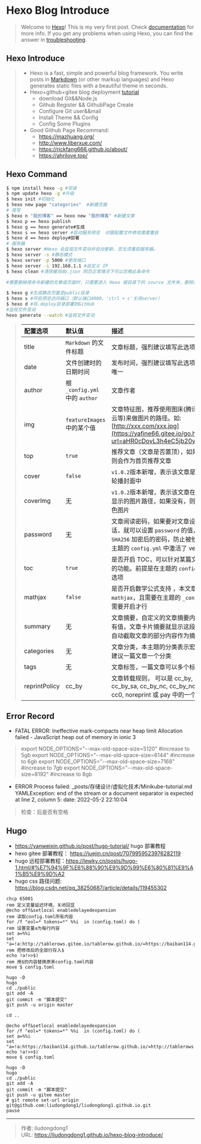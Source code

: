 # Hexo Blog Introduce


> Welcome to [Hexo](https://hexo.io/)! This is my very first post. Check [documentation](https://hexo.io/docs/) for more info. If you get any problems when using Hexo, you can find the answer in [troubleshooting](https://hexo.io/docs/troubleshooting.html).
>

## Hexo Introduce

> - Hexo is a fast, simple and powerful blog framework. You write posts in [Markdown](http://daringfireball.net/projects/markdown/) (or other markup languages) and Hexo generates static files with a beautiful theme in seconds.
> - Hexo+github+gitee blog deployment [tutorial](https://yafine66.gitee.io/posts/4ab2.html#toc-heading-60)
>   - download Git&&Node.js
>   - Github Register && GithubPage Create
>   - Configure Git user&&mail
>   - Install Theme && Config
>   - Config Some Plugins
> - Good Github Page Recommand:
>   - https://mazhuang.org/
>   - http://www.liberxue.com/
>   - https://rickfang666.github.io/about/
>   - https://ahrilove.top/
>

## Hexo Command

```bash
$ npm install hexo -g #安装  
$ npm update hexo -g #升级  
$ hexo init #初始化
$ hexo new page "categories"  #新建页面
# 简写
$ hexo n "我的博客" == hexo new "我的博客" #新建文章
$ hexo p == hexo publish
$ hexo g == hexo generate#生成
$ hexo s == hexo server #启动服务预览  对跟配置文件修改需要重启
$ hexo d == hexo deploy#部署
# 服务器
$ hexo server #Hexo 会监视文件变动并自动更新，您无须重启服务器。
$ hexo server -s #静态模式
$ hexo server -p 5000 #更改端口
$ hexo server -i 192.168.1.1 #自定义 IP
$ hexo clean #清除缓存db.json 网页正常情况下可以忽略此条命令

#需要删掉用命令新建的文章或页面时，只需要进入 Hexo 根目录下的 source 文件夹，删除对应文件或文件夹即可

$ hexo g #生成静态页面至public目录
$ hexo s #开启预览访问端口（默认端口4000，'ctrl + c'关闭server）
$ hexo d #将.deploy目录部署到GitHub
#监视文件变动
hexo generate --watch #监视文件变动
```

> | 配置选项      | 默认值                         | 描述                                                         |
> | :------------ | :----------------------------- | :----------------------------------------------------------- |
> | title         | `Markdown` 的文件标题          | 文章标题，强烈建议填写此选项                                 |
> | date          | 文件创建时的日期时间           | 发布时间，强烈建议填写此选项，且最好保证全局唯一             |
> | author        | 根 `_config.yml` 中的 `author` | 文章作者                                                     |
> | img           | `featureImages` 中的某个值     | 文章特征图，推荐使用图床(腾讯云、七牛云、又拍云等)来做图片的路径。如: [http://xxx.com/xxx.jpg](https://yafine66.gitee.io/go.html?url=aHR0cDovL3h4eC5jb20veHh4LmpwZw==) |
> | top           | `true`                         | 推荐文章（文章是否置顶），如果 `top` 值为 `true`，则会作为首页推荐文章 |
> | cover         | `false`                        | `v1.0.2`版本新增，表示该文章是否需要加入到首页轮播封面中     |
> | coverImg      | 无                             | `v1.0.2`版本新增，表示该文章在首页轮播封面需要显示的图片路径，如果没有，则默认使用文章的特色图片 |
> | password      | 无                             | 文章阅读密码，如果要对文章设置阅读验证密码的话，就可以设置 `password` 的值，该值必须是用 `SHA256` 加密后的密码，防止被他人识破。前提是在主题的 `config.yml` 中激活了 verifyPassword选项 |
> | toc           | `true`                         | 是否开启 TOC，可以针对某篇文章单独关闭 TOC 的功能。前提是在主题的 `config.yml` 中激活了 `toc` 选项 |
> | mathjax       | `false`                        | 是否开启数学公式支持 ，本文章是否开启 `mathjax`，且需要在主题的 `_config.yml` 文件中也需要开启才行 |
> | summary       | 无                             | 文章摘要，自定义的文章摘要内容，如果这个属性有值，文章卡片摘要就显示这段文字，否则程序会自动截取文章的部分内容作为摘要 |
> | categories    | 无                             | 文章分类，本主题的分类表示宏观上大的分类，只建议一篇文章一个分类 |
> | tags          | 无                             | 文章标签，一篇文章可以多个标签                               |
> | reprintPolicy | cc_by                          | 文章转载规则， 可以是 cc_by, cc_by_nd, cc_by_sa, cc_by_nc, cc_by_nc_nd, cc_by_nc_sa, cc0, noreprint 或 pay 中的一个 |
>

## Error Record

- FATAL ERROR: Ineffective mark-compacts near heap limit Allocation failed - JavaScript heap out of memory in ionic 3

> export NODE_OPTIONS="--max-old-space-size=5120" #increase to 5gb
> export NODE_OPTIONS="--max-old-space-size=6144" #increase to 6gb
> export NODE_OPTIONS="--max-old-space-size=7168" #increase to 7gb
> export NODE_OPTIONS="--max-old-space-size=8192" #increase to 8gb



- ERROR Process failed: _posts/存储设计/虚拟化技术/Minikube-tutorial.md
  YAMLException: end of the stream or a document separator is expected at line 2, column 5:
    date: 2022-05-2 22:10:04
> 检查：后是否有空格



## Hugo

- https://yanweixin.github.io/post/hugo-tutorial/ hugo 部署教程
- hexo gitee 部署教程： https://juejin.cn/post/7079959523976282119
- hugo 远程部署教程：https://lewky.cn/posts/hugo-1.html/#%E7%94%9F%E6%88%90%E9%9D%99%E6%80%81%E9%A1%B5%E9%9D%A2
- hugo css 路径问题: https://blog.csdn.net/qq_38250687/article/details/119455302
```
chcp 65001
rem 定义变量延迟环境，关闭回显
@echo off&setlocal enabledelayedexpansion
rem 读取config.toml所有内容
for /f "eol=* tokens=*" %%i  in (config.toml) do (
rem 设置变量a为每行内容
set a=%%i
set "a=!a:http://tablerows.gitee.io/tablerow.github.io/=https://baiban114.github.io/tablerow.github.io/!"
rem 把修改后的全部行存入$
echo !a!>>$)
rem 用$的内容替换原来config.toml内容
move $ config.toml

hugo -D
hugo
cd ./public
git add -A
git commit -m "脚本提交"
git push -u origin master

cd ..

@echo off&setlocal enabledelayedexpansion
for /f "eol=* tokens=*" %%i  in (config.toml) do (
set a=%%i
set "a=!a:https://baiban114.github.io/tablerow.github.io/=http://tablerows.gitee.io/tablerow.github.io/!"
echo !a!>>$)
move $ config.toml

hugo -D
hugo
cd ./public
git add -A
git commit -m "脚本提交"
git push -u gitee master
# git remote set-url origin git@github.com:liudongdong1/liudongdong1.github.io.git
pause
```

---

> 作者: liudongdong1  
> URL: https://liudongdong1.github.io/hexo-blog-introduce/  

